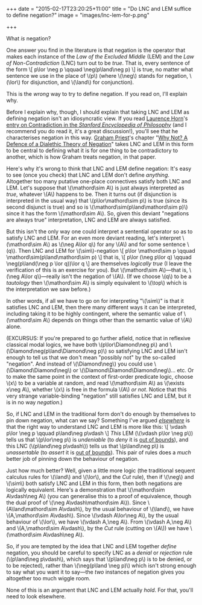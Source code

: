 +++
date = "2015-02-17T23:20:25+11:00"
title = "Do LNC and LEM suffice to define negation?"
image = "images/lnc-lem-for-p.png"

+++

What *is* negation? 

One answer you find in the literature is that negation is the operator that makes each instance of the *Law of the Excluded Middle* (<span class="caps">LEM</span>) and the *Law of Non-Contradiction* (<span class="caps">LNC</span>) turn out to be *true*. That is, every sentence of the form
\\[
p\lor \neg p
\qquad
\neg(p\land\neg p)
\\]
is true, no matter what sentence we use in the place of \\(p\\) (where \\(\neg\\) stands for negation, \\(\lor\\) for disjunction, and \\(\land\\) for conjunction).  

This is the *wrong* way to try to define negation. If you read on, I'll explain why.

<!--more-->

Before I explain why, though, I should explain that taking <span class="caps">LNC</span> and <span class="caps">LEM</span> as defining negation isn't an idiosyncratic view. If you read [Laurence Horn](http://ling.yale.edu/people/laurence-r-horn)'s [entry on Contradiction in the *Stanford Encyclopedia of Philosophy*](http://plato.stanford.edu/entries/contradiction) (and I recommend you do read it, it's a great discussion!), you'll see that he characterises negation in this way. [Graham Priest](http://grahampriest.net/)'s chapter "[Why Not? A Defence of a Dialethic Theory of Negation](http://grahampriest.net/?ddownload=773)" takes <span class="caps">LNC</span> and <span class="caps">LEM</span> in this form to be central to defining what it is for one thing to be contradictory to another, which is how Graham treats negation, in that paper. 

Here's why it's wrong to think that <span class="caps">LNC</span> and <span class="caps">LEM</span> define negation: It's easy to see (once you check) that <span class="caps">LNC</span> and <span class="caps">LEM</span> don't define *anything*. Altogether too many putative one-place connectives satisfy both <span class="caps">LNC</span> and <span class="caps">LEM</span>. Let's suppose that \\(\mathord\sim A\\) is just always interpreted as *true*, whatever \\(A\\) happens to be. Then it turns out (if disjunction is interpreted in the usual way) that \\(p\lor\mathord\sim p\\) is true (since its second disjunct is true) and so is \\(\mathord\sim(p\land\mathord\sim p)\\) since it has the form \\(\mathord\sim A\\). So, given this deviant "negations are always true" interpretation, <span class="caps">LNC</span> and <span class="caps">LEM</span> are always satisfied.

But this isn't the only way one could interpret a sentential operator so as to satisfy <span class="caps">LNC</span> and <span class="caps">LEM</span>. For an even more deviant reading, let's interpret \\(\mathord\sim A\\) as \\(\neg A\lor q\\) for any \\(A\\) and for some sentence \\(q\\). Then <span class="caps">LNC</span> and <span class="caps">LEM</span> for \\(\sim\\)-negation
\\[
p\lor \mathord\sim p
\qquad
\mathord\sim(p\land\mathord\sim p)
\\]
that is, 
\\[
p\lor (\neg p\lor q)
\qquad
\neg(p\land(\neg p \lor q))\lor q
\\]
are themselves *logically true* (I leave the verification of this is an exercise for you). But \\(\mathord\sim A\\)&mdash;that is, \\(\neg A\lor q\\)&mdash;really isn't the negation of \\(A\\). (If we choose \\(q\\) to be a *tautology* then \\(\mathord\sim A\\) is simply equivalent to \\(\top\\) which is the interpretation we saw before.)

In other words, if all we have to go on for interpreting "\\(\sim\\)" is that it satisfies  <span class="caps">LNC</span> and <span class="caps">LEM</span>, then there many different ways it can be interpreted, including taking it to be highly contingent, where the semantic value of \\(\mathord\sim A\\) depends on things other than the semantic value of \\(A\\) alone.

(<span class="caps">EXCURSUS</span>: If you're prepared to go further afield, notice that in reflexive classical modal logics, we have both \\(p\lor\Diamond\neg p\\) and \\(\Diamond\neg(p\land\Diamond\neg p)\\) so satisfying <span class="caps">LNC</span> and <span class="caps">LEM</span> isn't enough to tell us that we don't mean "possibly not" by the so-called "negation". And instead of \\(\Diamond\neg\\) you could use \\(\Diamond\Diamond\neg\\) or \\(\Diamond\Diamond\Diamond\neg\\)&hellip; etc. Or to make the same point in the context of first-order predicate logic, choose \\(x\\) to be a variable at random, and read \\(\mathord\sim A\\) as \\(\exists x\neg A\\), whether \\(x\\) is free in the formula \\(A\\) *or not*. Notice that this very strange variable-binding "negation" still satisfies <span class="caps">LNC</span> and <span class="caps">LEM</span>, but it is in no way *negation*.)

So, if <span class="caps">LNC</span> and <span class="caps">LEM</span> in the traditional form don't do enough by themselves to pin down negation, what can we say? Something I've argued *[elsewhere](/writing/lnclem/)* is that the right way to understand <span class="caps">LNC</span> and <span class="caps">LEM</span> is more like this:
\\[
\vdash p\lor \neg p
\qquad
p\land\neg p\vdash
\\]
*This* <span class="caps">LEM</span> (\\(\vdash p\lor \neg p\\)) tells us that \\(p\lor\neg p\\) is *undeniable* (to *deny* it is [out of bounds](/writing/multipleconclusions)), and this <span class="caps">LNC</span> (\\(p\land\neg p\vdash\\)) tells us that \\(p\land\neg p\\) is *unassertable* (to *assert* it is [out of bounds](/writing/multipleconclusions)). This pair of rules does a *much* better job of pinning down the behaviour of negation. 

Just how much better? Well, given a little more logic (the traditional sequent calculus rules for \\(\land\\) and \\(\lor\\), and the *Cut* rule), then if \\(\neg\\) and \\(\sim\\) both satisfy <span class="caps">LNC</span> and <span class="caps">LEM</span> in this form, then both negations are logically equivalent. Here's a demonstration that \\(\mathord\sim A\vdash\neg A\\) (you can generalise this to a proof of equivalence, though the dual proof of \\(\neg A\vdash\mathord\sim A\\)). Since \\(A\land\mathord\sim A\vdash\\), by the usual behaviour of \\(\land\\), we have \\(A,\mathord\sim A\vdash\\). Since \\(\vdash A\lor\neg A\\), by the usual behaviour of \\(\lor\\), we have \\(\vdash A,\neg A\\). From \\(\vdash A,\neg A\\) and \\(A,\mathord\sim A\vdash\\), by the *Cut* rule (cutting on \\(A\\)) we have \\(\mathord\sim A\vdash\neg A\\). 

So, if you are tempted by the idea that <span class="caps">LNC</span> and <span class="caps">LEM</span> together *define* negation, you should be careful to specify <span class="caps">LNC</span> as a *denial* or *rejection* rule (\\(p\land\neg p\vdash\\), which says that \\(p\land\neg p\\) is to be denied, or to be rejected), rather than \\(\neg(p\land \neg p)\\) which isn't strong enough to say what you want it to say&mdash;the *two* instances of negation gives you altogether too much wiggle room.

None of this is an argument that <span class="caps">LNC</span> and <span class="caps">LEM</span> actually *hold*. For that, you'll need to look elsewhere.

